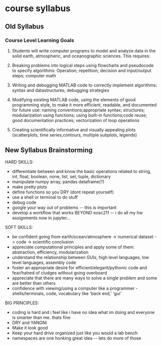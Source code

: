 # course syllabus

## Old Syllabus 

### Course Level Learning Goals

1.  Students will write computer programs to model and analyze data in the solid earth, atmospheric,
 and oceanographic sciences. This requires:

2.  Breaking problems into logical steps using flowcharts and pseudocode to specify algorithms: Operation; repetition; decision and input/output steps; computer math

3.  Writing and debugging MATLAB code to correctly implement algorithms: syntax and datastructures; debugging strategies

4.  Modifying existing MATLAB code,  using the elements of good programming style,  to make  it  more  efficient,  readable,  and  documented  for  future  use:  naming  conventions;appropriate syntax;  structures;  modularization using functions;  using built-in functions;code reuse; good documentation  practices; vectorization of loop operations

5.  Creating scientifically informative and visually appealing plots (scatterplots, time series,contours,  multiple subplots, legends)

##  New Syllabus Brainstorming ###################

HARD SKILLS:

- differentiate between and know the basic operations related to
  string, int, float, boolean, none, list, set, tuple, dictionary
- manipulate numpy array, pandas dataframe(?)
- make pretty plots
- define functions so you DRY (dont repeat yourself)
- use a shell or terminal to do stuff
- debug code
- google your way out of problems -- this is important
- develop a workflow that works BEYOND eosc211 -- i do all my hw assignments now in jupyter...

SOFT SKILLS:

- be confident going from earth/ocean/atmosphere -> numerical dataset -> code -> scientific conclusion
- appreciate computational principles and apply some of them: abstraction, efficiency, modularization
- understand the relationship between GUIs, high level languages, low level languages, assembly code
- foster an appropriate desire for efficient/elegant/pythonic code and fear/hatred of cludges without going overboard
- appreciate that there are many ways to solve a single problem and some are better than others
- confidence with viewing/using a computer like a programmer - shells/terminals, code, vocabulary like 'back end,' 'gui'

BIG PRINCIPLES:
- coding is hard and i feel like i have no idea what im doing and everyone is smarter than me. thats fine
- DRY and YANGNI
- Make it look good
- Keep your hard drive organized just like you would a lab bench
- namespaces are one honking great idea -- lets do more of those
